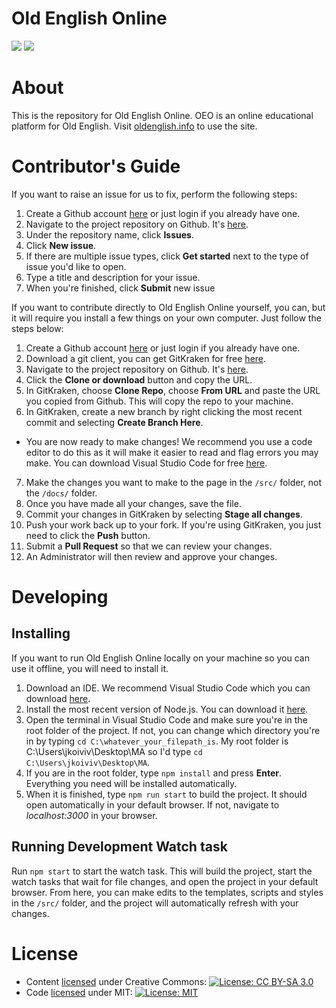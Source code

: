 # Old English Online
![](https://img.shields.io/github/package-json/v/vklester/MA)
![](https://img.shields.io/github/commit-activity/w/vklester/MA)

# About
This is the repository for Old English Online. OEO is an online educational platform for Old English. Visit [oldenglish.info](https://oldenglish.info) to use the site.

# Contributor's Guide
If you want to raise an issue for us to fix, perform the following steps:
1. Create a Github account [here](https://github.com/) or just login if you already have one.
2. Navigate to the project repository on Github. It's [here](https://github.com/vklester/MA).
3. Under the repository name, click **Issues**.
4. Click **New issue**.
5. If there are multiple issue types, click **Get started** next to the type of issue you'd like to open.
6. Type a title and description for your issue.
7. When you're finished, click **Submit** new issue

If you want to contribute directly to Old English Online yourself, you can, but it will require you install a few things on your own computer. Just follow the steps below:
1. Create a Github account [here](https://github.com/) or just login if you already have one.
2. Download a git client, you can get GitKraken for free [here](https://www.gitkraken.com/).
3. Navigate to the project repository on Github. It's [here](https://github.com/vklester/MA).
4. Click the **Clone or download** button and copy the URL.
5. In GitKraken, choose **Clone Repo**, choose **From URL** and paste the URL you copied from Github. This will copy the repo to your machine.
6. In GitKraken, create a new branch by right clicking the most recent commit and selecting **Create Branch Here**.
* You are now ready to make changes! We recommend you use a code editor to do this as it will make it easier to read and flag errors you may make. You can download Visual Studio Code for free [here](https://code.visualstudio.com/).
7. Make the changes you want to make to the page in the `/src/` folder, not the `/docs/` folder. 
8. Once you have made all your changes, save the file.
9. Commit your changes in GitKraken by selecting **Stage all changes**. 
10. Push your work back up to your fork. If you're using GitKraken, you just need to click the **Push** button.
11. Submit a **Pull Request** so that we can review your changes.
12. An Administrator will then review and approve your changes.

# Developing

## Installing
If you want to run Old English Online locally on your machine so you can use it offline, you will need to install it. 

1. Download an IDE. We recommend Visual Studio Code which you can download [here](https://code.visualstudio.com/).
2. Install the most recent version of Node.js. You can download it [here](https://nodejs.org/en/download/).
3. Open the terminal in Visual Studio Code and make sure you're in the root folder of the project. If not, you can change which directory you're in by typing `cd C:\whatever_your_filepath_is`. My root folder is C:\Users\jkoiviv\Desktop\MA so I'd type `cd C:\Users\jkoiviv\Desktop\MA`.
4. If you are in the root folder, type `npm install` and press **Enter**. Everything you need will be installed automatically.
5. When it is finished, type `npm run start` to build the project. It should open automatically in your default browser. If not, navigate to *localhost:3000* in your browser. 

## Running Development Watch task

Run `npm start` to start the watch task. This will build the project, start the watch tasks that wait for file changes, and open the project in your default browser.
From here, you can make edits to the templates, scripts and styles in the `/src/` folder, and the project will automatically refresh with your changes.

# License

* Content [licensed](LICENSE.md) under Creative Commons: [![License: CC BY-SA 3.0](https://img.shields.io/badge/License-CC%20BY--SA%203.0-lightgrey.svg)](https://creativecommons.org/licenses/by-sa/3.0/)
* Code [licensed](LICENSE.md) under MIT: [![License: MIT](https://img.shields.io/badge/License-MIT-yellow.svg)](https://opensource.org/licenses/MIT)
